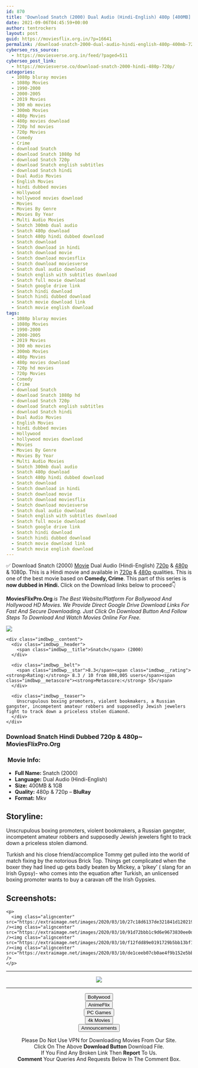 ```yaml
---
id: 870
title: 'Download Snatch (2000) Dual Audio (Hindi-English) 480p [400MB] || 720p [1GB]'
date: 2021-09-06T04:45:59+00:00
author: tentrockers
layout: post
guid: https://moviesflix.org.in/?p=16641
permalink: /download-snatch-2000-dual-audio-hindi-english-480p-400mb-720p-1gb/
cyberseo_rss_source:
  - https://moviesverse.org.in/feed/?paged=511
cyberseo_post_link:
  - https://moviesverse.co/download-snatch-2000-hindi-480p-720p/
categories:
  - 1080p bluray movies
  - 1080p Movies
  - 1990-2000
  - 2000-2005
  - 2019 Movies
  - 300 mb movies
  - 300mb Movies
  - 480p Movies
  - 480p movies download
  - 720p hd movies
  - 720p Movies
  - Comedy
  - Crime
  - download Snatch
  - download Snatch 1080p hd
  - download Snatch 720p
  - download Snatch english subtitles
  - download Snatch hindi
  - Dual Audio Movies
  - English Movies
  - hindi dubbed movies
  - Hollywood
  - hollywood movies download
  - Movies
  - Movies By Genre
  - Movies By Year
  - Multi Audio Movies
  - Snatch 300mb dual audio
  - Snatch 480p download
  - Snatch 480p hindi dubbed download
  - Snatch download
  - Snatch download in hindi
  - Snatch download movie
  - Snatch download moviesflix
  - Snatch download moviesverse
  - Snatch dual audio download
  - Snatch english with subtitles download
  - Snatch full movie download
  - Snatch google drive link
  - Snatch hindi download
  - Snatch hindi dubbed download
  - Snatch movie download link
  - Snatch movie english download
tags:
  - 1080p bluray movies
  - 1080p Movies
  - 1990-2000
  - 2000-2005
  - 2019 Movies
  - 300 mb movies
  - 300mb Movies
  - 480p Movies
  - 480p movies download
  - 720p hd movies
  - 720p Movies
  - Comedy
  - Crime
  - download Snatch
  - download Snatch 1080p hd
  - download Snatch 720p
  - download Snatch english subtitles
  - download Snatch hindi
  - Dual Audio Movies
  - English Movies
  - hindi dubbed movies
  - Hollywood
  - hollywood movies download
  - Movies
  - Movies By Genre
  - Movies By Year
  - Multi Audio Movies
  - Snatch 300mb dual audio
  - Snatch 480p download
  - Snatch 480p hindi dubbed download
  - Snatch download
  - Snatch download in hindi
  - Snatch download movie
  - Snatch download moviesflix
  - Snatch download moviesverse
  - Snatch dual audio download
  - Snatch english with subtitles download
  - Snatch full movie download
  - Snatch google drive link
  - Snatch hindi download
  - Snatch hindi dubbed download
  - Snatch movie download link
  - Snatch movie english download
---
```

<div class="thecontent clearfix">
  <p>
    ✅ Download Snatch (2000) <a href="https://moviesverse.co/category/movies/" data-wpel-link="internal">Movie</a> Dual Audio (Hindi-English) <a href="https://moviesverse.co/720p-movies/" data-wpel-link="internal">720p</a>&nbsp;&&nbsp;<a href="https://moviesverse.co/480p-movies/" data-wpel-link="internal">480p</a> & 1080p. This is a Hindi movie and available in <a href="https://moviesverse.co/720p-movies/" data-wpel-link="internal">720p</a>&nbsp;&&nbsp;<a href="https://moviesverse.co/480p-movies/" data-wpel-link="internal">480p</a> qualities. This is one of the best movie based on <strong>Comedy, Crime</strong>. This part of this series is <strong>now dubbed in <span>Hindi.&nbsp;</span></strong><span>Click on the Download links below to proceed👇</span>
  </p>
  
  <p>
    <strong><span>MoviesFlixPro.Org&nbsp;</span></strong><em>is The Best Website/Platform For Bollywood And Hollywood HD Movies. We Provide Direct Google Drive Download Links For Fast And Secure Downloading. Just Click On Download Button And Follow Steps To&nbsp;Download And Watch Movies Online For Free.</em>
  </p>
  
  <div class="imdbwp imdbwp--movie dark">
    <div class="imdbwp__thumb">
      <a class="imdbwp__link" target="_blank" title="Snatch" href="https://www.imdb.com/title/tt0208092/" rel="nofollow external noopener noreferrer" data-wpel-link="external"><img class="imdbwp__img" src="https://m.media-amazon.com/images/M/MV5BMTA2NDYxOGYtYjU1Mi00Y2QzLTgxMTQtMWI1MGI0ZGQ5MmU4XkEyXkFqcGdeQXVyNDk3NzU2MTQ@._V1_SX300.jpg" /></a>
    </div>
    
    <div class="imdbwp__content">
      <div class="imdbwp__header">
        <span class="imdbwp__title">Snatch</span> (2000)
      </div>
      
      <div class="imdbwp__belt">
        <span class="imdbwp__star">8.3</span><span class="imdbwp__rating"><strong>Rating:</strong> 8.3 / 10 from 808,005 users</span><span class="imdbwp__metascore"><strong>Metascore:</strong> 55</span>
      </div>
      
      <div class="imdbwp__teaser">
        Unscrupulous boxing promoters, violent bookmakers, a Russian gangster, incompetent amateur robbers and supposedly Jewish jewelers fight to track down a priceless stolen diamond.
      </div>
    </div>
  </div>
  
  <h3>
    <span>Download Snatch Hindi Dubbed 720p & 480p~ MoviesFlixPro.Org</span>
  </h3>
  
  <h3>
    <span>&nbsp;Movie Info:&nbsp;</span>
  </h3>
  
  <ul>
    <li>
      <strong>Full Name: </strong>Snatch (2000)
    </li>
    <li>
      <strong>Language:</strong> Dual Audio (Hindi-English)
    </li>
    <li>
      <strong>Size:</strong> 400MB & 1GB
    </li>
    <li>
      <strong>Quality:</strong> 480p & 720p – <span><strong>BluRay</strong></span>
    </li>
    <li>
      <strong>Format:</strong>&nbsp;Mkv
    </li>
  </ul>
  
  <h2>
    <span>Storyline:</span>
  </h2>
  
  <p>
    Unscrupulous boxing promoters, violent bookmakers, a Russian gangster, incompetent amateur robbers and supposedly Jewish jewelers fight to track down a priceless stolen diamond.
  </p>
  
  <div>
    Turkish and his close friend/accomplice Tommy get pulled into the world of match fixing by the notorious Brick Top. Things get complicated when the boxer they had lined up gets badly beaten by Mickey, a ‘pikey’ ( slang for an Irish Gypsy)- who comes into the equation after Turkish, an unlicensed boxing promoter wants to buy a caravan off the Irish Gypsies.
  </div>
  
  <div class="summary_text">
    <h2>
      <span>Screenshots:</span>
    </h2>
    
    <p>
      <img class="aligncenter" src="https://extraimage.net/images/2020/03/10/27c18d6137de321841d1202190123b15.jpg" /><img class="aligncenter" src="https://extraimage.net/images/2020/03/10/91d72bbb1c9d6e9673830ee0d1b5d07b.jpg" /><img class="aligncenter" src="https://extraimage.net/images/2020/03/10/f12fdd89e0191729b5bb13bf1ff2a1a2.jpg" /><img class="aligncenter" src="https://extraimage.net/images/2020/03/10/de1ceeb07cb0ae4f9b152e5bbd814e4b.jpg" />
    </p>
  </div>
</div>

<center>
  </p> 
  
  <hr />
  
  <p>
    <a href="http://gdrivepro.xyz/join.php" data-wpel-link="external" target="_blank" rel="nofollow external noopener noreferrer"><img src="https://i.imgur.com/FhMdWdW.png" /></a>
  </p>
  
  <hr />
  
  <p>
    <a href="https://dogemovies.xyz" target="_blank" data-wpel-link="external" rel="nofollow external noopener noreferrer"><button class="button button5">Bollywood</button></a><br /> <a href="https://animeflix.in" target="_blank" data-wpel-link="external" rel="nofollow external noopener noreferrer"><button class="button button5">AnimeFlix</button></a><br /> <a href="https://gamesflix.net/" target="_blank" data-wpel-link="external" rel="nofollow external noopener noreferrer"><button class="button button5">PC Games</button></a><br /> <a href="https://uhdmovies.in" target="_blank" data-wpel-link="external" rel="nofollow external noopener noreferrer"><button class="button button5">4k Movies</button></a><br /> <a href="https://moviesverse.co/announcements/" target="_blank" data-wpel-link="internal" rel="noopener"><button class="button button5">Announcements</button></a>
  </p>
  
  <div class="alert alert-danger">
    Please Do Not Use VPN for Downloading Movies From Our Site.
  </div>
  
  <div class="alert alert-success">
    Click On The Above <strong>Download Button</strong> Download File.
  </div>
  
  <div class="alert alert-warning">
    If You Find Any Broken Link Then <strong>Report</strong> To Us.
  </div>
  
  <div class="alert alert-info">
    <strong>Comment</strong> Your Queries And Requests Below In The Comment Box.
  </div>
  
  <p>
    </center>
  </p>